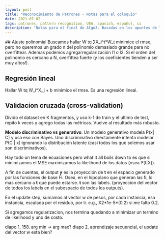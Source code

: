 ```yaml
---
layout: post
title: "Reconocimiento de Patrones - Notas para el coloquio"
date: 2021-07-02
tags: patrones, pattern recognition, UBA, spanish, español, cs
description: "Notas para el final de Algo3. Basadas en los apuntes de la teorica. In Spanish."
---
```

## Ajuste polinomial
Buscamos hallar W tq ∑X\_i^t\*W\_t minimice el rmse, pero no queremos un grado n del polinomio demasiado grande para no overfittear. Ademas podemos agregarregularización l1 o l2. Si el orden del polinomio es cercano a N, overfittea fuerte (y los coeficientes tienden a ser muy altos!).

## Regresión lineal
Hallar W tq W\_i\*X\_j + b minimice el rmse. Es una regresión lineal.

## Validacion cruzada (cross-validation)
Divido el dataset en K fragmentos, y uso k-1 de train y el ultimo de test, repito k veces y agrego todas las métricas. Vuelve al resultado más robusto.

**Modelo discriminativo vs generativo**: Un modelo generativo modela P(x\| C) y usa eso con Bayes. Uno discriminativo directamente intenta modelar P(C \| x) ignorando la distribución latente (casi todos los que solemos usar son discriminativos).

Hay todo un tema de ecuaciones pero what it all boils down to es que si minimizamos el MSE maximizamos la likelihood de los datos (osea P(t\|X)).

A fin de cuentas, el output **y** es la proyección de **t** en el espacio generado por las funciones de base Fi. Osea, en el hipoplano que generan las fi, lo mas cercano a **t** que puede estarse. **t** son las labels. (proyeccion del vector de todos los labels en el subespacio de todos los outputs).

En el update step, sumamos al vector w de pesos, por cada instancia, esa instancia, escalada por el residuo, por lr. e.g., X2\*1e-5\*(0.2) si me falto 0.2.

Si agregamos regularizacion, nos termina quedando a minimizar un termino de likelihood y uno de costo. 

diapo 1, 158. arg min -> arg max?
diapo 2, aprendizaje secuencial, el update del vector w está bien?
